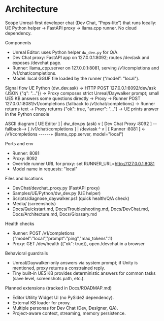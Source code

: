 ﻿# Architecture

Scope
Unreal-first developer chat (Dev Chat, “Pops-lite”) that runs locally: UE Python helper → FastAPI proxy → llama.cpp runner. No cloud dependency.

Components
- Unreal Editor: uses Python helper `dw_dev.py` for Q/A.
- Dev Chat proxy: FastAPI app on 127.0.0.1:8092; routes /dev/ask and exposes /devchat page.
- Runner: llama_cpp.server on 127.0.0.1:8081, serving /v1/completions and /v1/chat/completions.
- Model: local GGUF file loaded by the runner (“model”: "local").

Signal flow
UE Python (dw_dev.ask)
    -> HTTP POST 127.0.0.1:8092/dev/ask  (JSON {"q": "..."})
    -> Proxy composes strict Unreal/Daywalker prompt; small UE5 KB answers some questions directly
    -> Proxy -> Runner POST 127.0.0.1:8081/v1/completions (fallback to /v1/chat/completions)
    -> Runner returns text
    -> Proxy returns {"ok": true, "answer": "..."}
    -> UE prints answer in the Python console

ASCII diagram
[ UE Editor ]
   |  dw_dev.py (ask)
   v
[ Dev Chat Proxy :8092 ] --fallback--> [ /v1/chat/completions ]
   |  /dev/ask                            ^
   v                                      |
[ Runner :8081 ] <- /v1/completions ------+
   (llama_cpp.server, model="local")

Ports and env
- Runner: 8081
- Proxy: 8092
- Override runner URL for proxy: set RUNNER_URL=http://127.0.0.1:8081
- Model name in requests: "local"

Files and locations
- DevChat/devchat_proxy.py            (FastAPI proxy)
- Samples/UE/Python/dw_dev.py         (UE helper)
- Scripts/diagnose_daywalker.ps1      (quick health/Q/A check)
- Media/                              (screenshots)
- Docs/Quickstart.md, Docs/Troubleshooting.md, Docs/DevChat.md, Docs/Architecture.md, Docs/Glossary.md

Health checks
- Runner: POST /v1/completions {"model":"local","prompt":"ping","max_tokens":1}
- Proxy:  GET  /dev/health ({"ok": true}), open /devchat in a browser

Behavioral guardrails
- Unreal/Daywalker-only answers via system prompt; if Unity is mentioned, proxy returns a constrained reply.
- Tiny built-in UE5 KB provides deterministic answers for common tasks (save level, screenshots path, etc.).

Planned extensions (tracked in Docs/ROADMAP.md)
- Editor Utility Widget UI (no PySide2 dependency).
- External KB loader for proxy.
- Multiple personas for Dev Chat (Dev, Designer, QA).
- Project-aware context, streaming, memory persistence.
